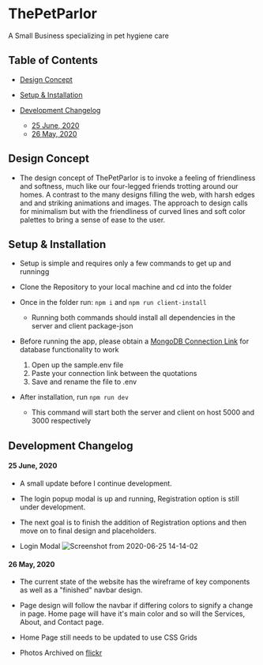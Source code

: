 # ThePetParlor
A Small Business specializing in pet hygiene care

## Table of Contents
* [Design Concept](https://github.com/AllainPurrnal/ThePetParlor#design-concept)

* [Setup & Installation](https://github.com/AllainPurrnal/ThePetParlor#setup--installation)

* [Development Changelog](https://github.com/AllainPurrnal/ThePetParlor#development-changelog)
  * [25 June, 2020](https://github.com/AllainPurrnal/ThePetParlor#25-june-2020)
  * [26 May, 2020](https://github.com/AllainPurrnal/ThePetParlor#26-may-2020)

## Design Concept
* The design concept of ThePetParlor is to invoke a feeling of friendliness and softness, much like our four-legged friends trotting around our homes. A contrast to the many designs filling the web, with harsh edges and and striking animations and images. The approach to design calls for minimalism but with the friendliness of curved lines and soft color palettes to bring a sense of ease to the user.

## Setup & Installation
* Setup is simple and requires only a few commands to get up and runningg

* Clone the Repository to your local machine and cd into the folder

* Once in the folder run: ` npm i ` and ` npm run client-install `
  * Running both commands should install all dependencies in the server and client package-json

* Before running the app, please obtain a [MongoDB Connection Link](https://www.mongodb.com/) for database functionality to work
  1. Open up the sample.env file
  2. Paste your connection link between the quotations
  3. Save and rename the file to .env

* After installation, run ` npm run dev `
  * This command will start both the server and client on host 5000 and 3000 respectively

## Development Changelog
#### 25 June, 2020
* A small update before I continue development.

* The login popup modal is up and running, Registration option is still under development.

* The next goal is to finish the addition of Registration options and then move on to final design and placeholders.

* Login Modal
![Screenshot from 2020-06-25 14-14-02](https://user-images.githubusercontent.com/25943488/85798562-8486f780-b6f2-11ea-9b2a-ee9f24cc4d64.png)

#### 26 May, 2020
* The current state of the website has the wireframe of key components as well as a "finished" navbar design.

* Page design will follow the navbar if differing colors to signify a change in page. Home page will have it's main color and so will the Services, About, and Contact page.

* Home Page still needs to be updated to use CSS Grids

* Photos Archived on [flickr](https://www.flickr.com/photos/189053076@N02/albums/72157714859885368/with/50044490028/)
